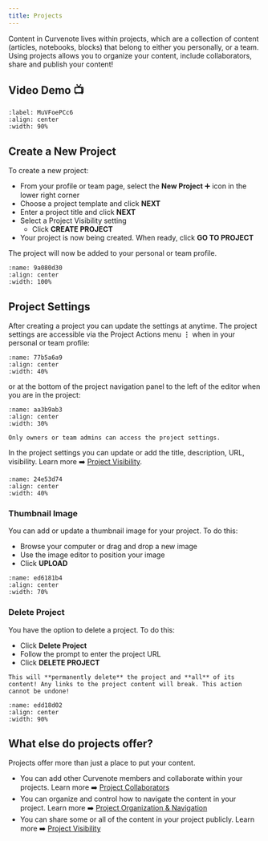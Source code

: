 ```yaml
---
title: Projects
---
```


Content in Curvenote lives within projects, which are a collection of content (articles, notebooks, blocks) that belong to either you personally, or a team. Using projects allows you to organize your content, include collaborators, share and publish your content!

## Video Demo 📺

```{iframe} https://www.loom.com/embed/cd13b10cfa3642b6a01b7bf2edf92f1c
:label: MuVFoePCc6
:align: center
:width: 90%
```

## Create a New Project

To create a new project:

- From your profile or team page, select the **New Project** ➕ icon in the lower right corner
- Choose a project template and click **NEXT**
- Enter a project title and click **NEXT**
- Select a Project Visibility setting
  - Click **CREATE PROJECT**
- Your project is now being created. When ready, click **GO TO PROJECT**

The project will now be added to your personal or team profile.

```{figure} images/MshxlXndaLsk3WbJ0ZGy-JlT6tQA5RzY53lcCXAH9-v3.mp4
:name: 9a080d30
:align: center
:width: 100%
```

## Project Settings

After creating a project you can update the settings at anytime. The project settings are accessible via the Project Actions menu $\mathbf{\vdots}$ when in your personal or team profile:

```{figure} images/MshxlXndaLsk3WbJ0ZGy-SOnLcuNVjIpRIISgdovy-v3.mp4
:name: 77b5a6a9
:align: center
:width: 40%
```

or at the bottom of the project navigation panel to the left of the editor when you are in the project:

```{figure} images/MshxlXndaLsk3WbJ0ZGy-HafNhFa43hhbTkqGryBC-v4.png
:name: aa3b9ab3
:align: center
:width: 30%
```

```{warning}
Only owners or team admins can access the project settings.

```

In the project settings you can update or add the title, description, URL, visibility. Learn more ➡️ [Project Visibility](block:MshxlXndaLsk3WbJ0ZGy/0FyrKye6NnasrjwG04Jm 'Project Visibility').

```{figure} images/MshxlXndaLsk3WbJ0ZGy-tUk7HqZd0OgKProeMo8S-v2.mp4
:name: 24e53d74
:align: center
:width: 40%
```

### Thumbnail Image

You can add or update a thumbnail image for your project. To do this:

- Browse your computer or drag and drop a new image
- Use the image editor to position your image
- Click **UPLOAD**

```{figure} images/MshxlXndaLsk3WbJ0ZGy-O2MaY8Nvy1yN3HOVSsTR-v4.mp4
:name: ed6181b4
:align: center
:width: 70%
```

### Delete Project

You have the option to delete a project. To do this:

- Click **Delete Project**
- Follow the prompt to enter the project URL
- Click **DELETE PROJECT**

```{danger}
This will **permanently delete** the project and **all** of its content! Any links to the project content will break. This action cannot be undone!

```

```{figure} images/MshxlXndaLsk3WbJ0ZGy-FiPpHEQ7nTvkWBUxJgah-v5.mp4
:name: edd18d02
:align: center
:width: 90%
```

## What else do projects offer?

Projects offer more than just a place to put your content.

- You can add other Curvenote members and collaborate within your projects. Learn more ➡️ [Project Collaborators](./collaboration.md)
- You can organize and control how to navigate the content in your project. Learn more ➡️ [Project Organization & Navigation](./curvenote-projects.md)
- You can share some or all of the content in your project publicly. Learn more ➡️ [Project Visibility](./curvenote-projects.md)
